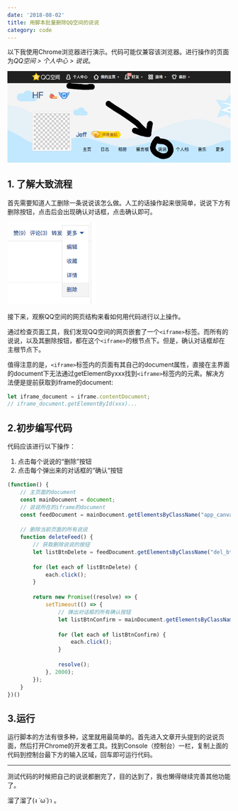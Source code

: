 ```yaml
---
date: '2018-08-02'
title: 用脚本批量删除QQ空间的说说
category: code
---
```


以下我使用Chrome浏览器进行演示。代码可能仅兼容该浏览器。进行操作的页面为*QQ空间 > 个人中心 > 说说*。

![Imgur](../assets/images/delete-qzone-feed/1.png)

## 1. 了解大致流程
首先需要知道人工删除一条说说该怎么做。人工的话操作起来很简单，说说下方有删除按钮，点击后会出现确认对话框，点击确认即可。

![Imgur](../assets/images/delete-qzone-feed/2.png)

接下来，观察QQ空间的网页结构来看如何用代码进行以上操作。

通过检查页面工具，我们发现QQ空间的网页嵌套了一个`<iframe>`标签。而所有的说说，以及其删除按钮，都在这个`<iframe>`的根节点下。但是，确认对话框却在主根节点下。

值得注意的是，`<iframe>`标签内的页面有其自己的document属性，直接在主界面的document下无法通过getElementByxxx找到`<iframe>`标签内的元素。解决方法便是提前获取到iframe的document:

```javascript
let iframe_document = iframe.contentDocument;
// iframe_document.getElementById(xxx)...
```

## 2.初步编写代码

代码应该进行以下操作：

1. 点击每个说说的“删除”按钮
2. 点击每个弹出来的对话框的“确认“按钮

```javascript
(function() {
	// 主页面的document
	const mainDocument = document;
	// 说说所在的iframe的document
	const feedDocument = mainDocument.getElementsByClassName("app_canvas_frame")[0].contentDocument;
	
	// 删除当前页面的所有说说
	function deleteFeed() {
	    // 获取删除说说的按钮
	    let listBtnDelete = feedDocument.getElementsByClassName("del_btn");
	
	    for (let each of listBtnDelete) {
	        each.click();
	    }
	
	    return new Promise((resolve) => {
	        setTimeout(() => {
	            // 弹出对话框的所有确认按钮
	            let listBtnConfirm = mainDocument.getElementsByClassName("qz_dialog_layer_sub");
	
	            for (let each of listBtnConfirm) {
	                each.click();
	            }
	
	            resolve();
	        }, 2000);
	    });
	}
})()
```

## 3.运行

运行脚本的方法有很多种，这里就用最简单的。首先进入文章开头提到的说说页面，然后打开Chrome的开发者工具。找到Console（控制台）一栏，复制上面的代码到控制台最下方的输入区域，回车即可运行代码。

---

测试代码的时候把自己的说说都删完了，目的达到了，我也懒得继续完善其他功能了。

溜了溜了(ง ˙ω˙)ว 。